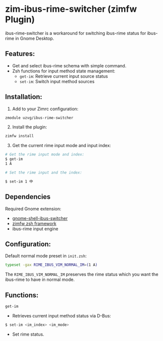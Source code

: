 # zim-ibus-rime-switcher (zimfw Plugin)

ibus-rime-switcher is a workaround for switching ibus-rime status for ibus-rime in Gnome Desktop.

## Features:

- Get and select ibus-rime schema with simple command.
- Zsh functions for input method state management:
  - `get-im`: Retrieve current input source status
  - `set-im`: Switch input method sources

## Installation:

1. Add to your Zimrc configuration:

```zsh
zmodule uzvg/ibus-rime-switcher
```

2. Install the plugin:

```zsh
zimfw install
```

3. Get the current rime input mode and input index:

```zsh
# Get the rime input mode and index:
$ get-im
1 A

# Set the rime input and the index:

$ set-im 1 中
```

## Dependencies

Required Gnome extension: 
* [gnome-shell-ibus-switcher](https://github.com/kevinhwang91/gnome-shell-ibus-switcher)
* [zimfw zsh framework](https://github.com/zimfw/zimfw)
* ibus-rime input engine

## Configuration:

Default normal mode preset in `init.zsh`:

```zsh
typeset -gax RIME_IBUS_VIM_NORMAL_IM=(1 A)
```

The `RIME_IBUS_VIM_NORMAL_IM` preserves the rime status which you want the ibus-rime to have in normal mode.

## Functions:

```zsh
get-im
```
* Retrieves current input method status via D-Bus:


```zsh
$ set-im <im_index> <im_mode>
```
* Set rime status.
